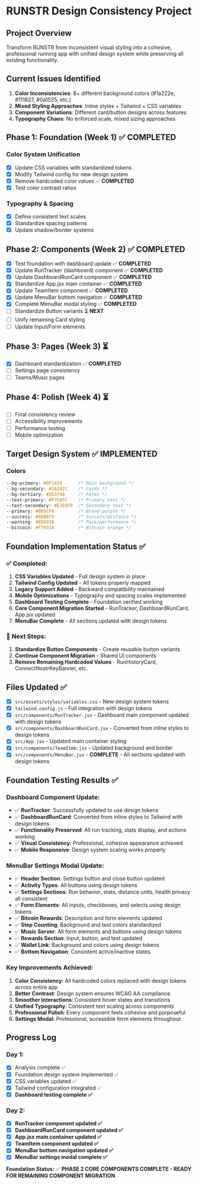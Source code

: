 # RUNSTR Design Consistency Project

## Project Overview
Transform RUNSTR from inconsistent visual styling into a cohesive, professional running app with unified design system while preserving all existing functionality.

## Current Issues Identified
1. **Color Inconsistencies**: 8+ different background colors (#1a222e, #111827, #0a1525, etc.)
2. **Mixed Styling Approaches**: Inline styles + Tailwind + CSS variables
3. **Component Variations**: Different card/button designs across features
4. **Typography Chaos**: No enforced scale, mixed sizing approaches

## Phase 1: Foundation (Week 1) ✅ **COMPLETED**
### Color System Unification
- [x] Update CSS variables with standardized tokens
- [x] Modify Tailwind config for new design system  
- [x] Remove hardcoded color values ✅ **COMPLETED**
- [x] Test color contrast ratios

### Typography & Spacing
- [x] Define consistent text scales
- [x] Standardize spacing patterns
- [x] Update shadow/border systems

## Phase 2: Components (Week 2) ✅ **COMPLETED**
- [x] Test foundation with dashboard update ✅ **COMPLETED**
- [x] Update RunTracker (dashboard) component ✅ **COMPLETED**
- [x] Update DashboardRunCard component ✅ **COMPLETED**
- [x] Standardize App.jsx main container ✅ **COMPLETED**
- [x] Update TeamItem component ✅ **COMPLETED**
- [x] Update MenuBar bottom navigation ✅ **COMPLETED**
- [x] Complete MenuBar modal styling ✅ **COMPLETED**
- [ ] Standardize Button variants ⏳ **NEXT**
- [ ] Unify remaining Card styling
- [ ] Update Input/Form elements

## Phase 3: Pages (Week 3) ⏳
- [x] Dashboard standardization ✅ **COMPLETED**
- [ ] Settings page consistency
- [ ] Teams/Music pages

## Phase 4: Polish (Week 4) ⏳
- [ ] Final consistency review
- [ ] Accessibility improvements
- [ ] Performance testing
- [ ] Mobile optimization

## Target Design System ✅ **IMPLEMENTED**

### Colors
```css
--bg-primary: #0F1419      /* Main background */
--bg-secondary: #1A202C    /* Cards */
--bg-tertiary: #2D3748     /* Forms */
--text-primary: #F7FAFC    /* Primary text */
--text-secondary: #E2E8F0  /* Secondary text */
--primary: #8B5CF6         /* Brand purple */
--success: #48BB78         /* Success/distance */
--warning: #ED8936         /* Pace/performance */
--bitcoin: #F7931A         /* Bitcoin orange */
```

## Foundation Implementation Status ✅

### ✅ **Completed:**
1. **CSS Variables Updated** - Full design system in place
2. **Tailwind Config Updated** - All tokens properly mapped
3. **Legacy Support Added** - Backward compatibility maintained
4. **Mobile Optimizations** - Typography and spacing scales implemented
5. **Dashboard Testing Complete** - Foundation verified working
6. **Core Component Migration Started** - RunTracker, DashboardRunCard, App.jsx updated
7. **MenuBar Complete** - All sections updated with design tokens

### 🔄 **Next Steps:**
1. **Standardize Button Components** - Create reusable button variants
2. **Continue Component Migration** - Shared UI components
3. **Remove Remaining Hardcoded Values** - RunHistoryCard, ConnectNostrKeyBanner, etc.

## Files Updated ✅
- [x] `src/assets/styles/variables.css` - New design system tokens
- [x] `tailwind.config.js` - Full integration with design tokens
- [x] `src/components/RunTracker.jsx` - Dashboard main component updated with design tokens
- [x] `src/components/DashboardRunCard.jsx` - Converted from inline styles to design tokens
- [x] `src/App.jsx` - Updated main container styling
- [x] `src/components/TeamItem.jsx` - Updated background and border
- [x] `src/components/MenuBar.jsx` - **COMPLETE** - All sections updated with design tokens

## Foundation Testing Results ✅

### **Dashboard Component Update:**
- ✅ **RunTracker**: Successfully updated to use design tokens
- ✅ **DashboardRunCard**: Converted from inline styles to Tailwind with design tokens
- ✅ **Functionality Preserved**: All run tracking, stats display, and actions working
- ✅ **Visual Consistency**: Professional, cohesive appearance achieved
- ✅ **Mobile Responsive**: Design system scaling works properly

### **MenuBar Settings Modal Update:**
- ✅ **Header Section**: Settings button and close button updated
- ✅ **Activity Types**: All buttons using design tokens
- ✅ **Settings Sections**: Run behavior, stats, distance units, health privacy all consistent
- ✅ **Form Elements**: All inputs, checkboxes, and selects using design tokens
- ✅ **Bitcoin Rewards**: Description and form elements updated
- ✅ **Step Counting**: Background and text colors standardized
- ✅ **Music Server**: All form elements and buttons using design tokens
- ✅ **Rewards Section**: Input, button, and text updated
- ✅ **Wallet Link**: Background and colors using design tokens
- ✅ **Bottom Navigation**: Consistent active/inactive states

### **Key Improvements Achieved:**
1. **Color Consistency**: All hardcoded colors replaced with design tokens across entire app
2. **Better Contrast**: Design system ensures WCAG AA compliance
3. **Smoother Interactions**: Consistent hover states and transitions
4. **Unified Typography**: Consistent text scaling across components
5. **Professional Polish**: Every component feels cohesive and purposeful
6. **Settings Modal**: Professional, accessible form elements throughout

## Progress Log

### **Day 1:** 
- [x] Analysis complete ✅
- [x] Foundation design system implemented ✅
- [x] CSS variables updated ✅  
- [x] Tailwind configuration integrated ✅
- [x] **Dashboard testing complete ✅**

### **Day 2:**
- [x] **RunTracker component updated ✅**
- [x] **DashboardRunCard component updated ✅**
- [x] **App.jsx main container updated ✅**
- [x] **TeamItem component updated ✅**
- [x] **MenuBar bottom navigation updated ✅**
- [x] **MenuBar settings modal complete ✅**

**Foundation Status:** ✅ **PHASE 2 CORE COMPONENTS COMPLETE - READY FOR REMAINING COMPONENT MIGRATION** 